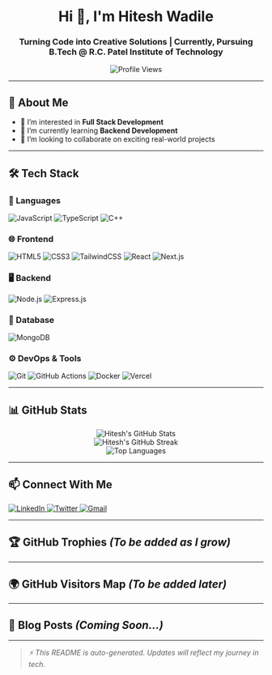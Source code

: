 <h1 align="center">Hi 👋, I'm Hitesh Wadile</h1>
<h3 align="center">Turning Code into Creative Solutions  | Currently, Pursuing B.Tech @ R.C. Patel Institute of Technology</h3>

<p align="center">
  <img src="https://komarev.com/ghpvc/?username=wadile-hitesh&label=Profile%20views&color=0e75b6&style=flat" alt="Profile Views" />
</p>

---

## 🚀 About Me

- 👀 I’m interested in **Full Stack Development**
- 🌱 I’m currently learning **Backend Development**
- 💞️ I’m looking to collaborate on exciting real-world projects

---

## 🛠️ Tech Stack

### 🧠 Languages
![JavaScript](https://img.shields.io/badge/-JavaScript-F7DF1E?style=flat&logo=javascript&logoColor=black)
![TypeScript](https://img.shields.io/badge/-TypeScript-3178C6?style=flat&logo=typescript&logoColor=white)
![C++](https://img.shields.io/badge/-C++-00599C?style=flat&logo=c%2B%2B&logoColor=white)

### 🌐 Frontend
![HTML5](https://img.shields.io/badge/-HTML5-E34F26?style=flat&logo=html5&logoColor=white)
![CSS3](https://img.shields.io/badge/-CSS3-1572B6?style=flat&logo=css3&logoColor=white)
![TailwindCSS](https://img.shields.io/badge/-TailwindCSS-38B2AC?style=flat&logo=tailwind-css&logoColor=white)
![React](https://img.shields.io/badge/-React-61DAFB?style=flat&logo=react&logoColor=black)
![Next.js](https://img.shields.io/badge/-Next.js-000000?style=flat&logo=next.js&logoColor=white)

### 🖥 Backend
![Node.js](https://img.shields.io/badge/-Node.js-339933?style=flat&logo=node.js&logoColor=white)
![Express.js](https://img.shields.io/badge/-Express.js-000000?style=flat&logo=express&logoColor=white)

### 💾 Database
![MongoDB](https://img.shields.io/badge/-MongoDB-47A248?style=flat&logo=mongodb&logoColor=white)

### ⚙️ DevOps & Tools
![Git](https://img.shields.io/badge/-Git-F05032?style=flat&logo=git&logoColor=white)
![GitHub Actions](https://img.shields.io/badge/-GitHub%20Actions-2088FF?style=flat&logo=github-actions&logoColor=white)
![Docker](https://img.shields.io/badge/-Docker-2496ED?style=flat&logo=docker&logoColor=white)
![Vercel](https://img.shields.io/badge/-Vercel-000000?style=flat&logo=vercel&logoColor=white)

---

## 📊 GitHub Stats

<p align="center">
  <img src="https://github-readme-stats.vercel.app/api?username=wadile-hitesh&theme=vue-dark&show_icons=true&hide_border=true&count_private=true" alt="Hitesh's GitHub Stats" />
  <br/>
  <img src="https://github-readme-streak-stats.herokuapp.com/?user=wadile-hitesh&theme=vue-dark&hide_border=true" alt="Hitesh's GitHub Streak" />
  <br/>
  <img src="https://github-readme-stats.vercel.app/api/top-langs/?username=wadile-hitesh&theme=vue-dark&show_icons=true&hide_border=true&layout=compact" alt="Top Languages" />
</p>

---

## 📫 Connect With Me

<p align="left">
  <a href="https://www.linkedin.com/in/hitesh-wadile/" target="_blank">
    <img alt="LinkedIn" src="https://img.shields.io/badge/LinkedIn-blue?style=flat&logo=linkedin&logoColor=white" />
  </a>
  <a href="https://x.com/hiteshwadile29" target="_blank">
    <img alt="Twitter" src="https://img.shields.io/badge/Twitter-black?style=flat&logo=twitter&logoColor=white" />
  </a>
  <a href="mailto:hiteshwadile.dev@gmail.com">
    <img alt="Gmail" src="https://img.shields.io/badge/Gmail-D14836?style=flat&logo=gmail&logoColor=white" />
  </a>
</p>

---

## 🏆 GitHub Trophies _(To be added as I grow)_

<!-- Uncomment below when ready -->
<!-- 
<p align="center">
  <img src="https://github-profile-trophy.vercel.app/?username=wadile-hitesh&theme=darkhub&no-bg=true&no-frame=true" alt="GitHub Trophies" />
</p>
-->

---

## 🌍 GitHub Visitors Map _(To be added later)_

<!-- Uncomment when ready -->
<!-- 
![Visitor Map](https://visitcount.itsvg.in/api?id=wadile-hitesh&label=Profile%20Views&color=12&icon=5&pretty=true)
-->

---

## 📝 Blog Posts _(Coming Soon...)_

<!-- Uncomment when you start blogging -->
<!-- 
- [Title 1](#)
- [Title 2](#)
- [Title 3](#)
-->

---

> _⚡ This README is auto-generated. Updates will reflect my journey in tech._

